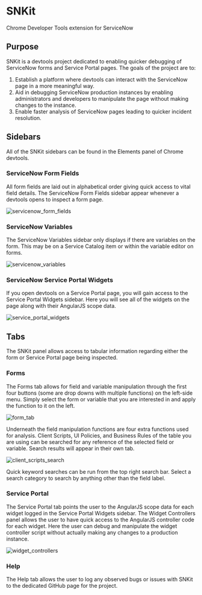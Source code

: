 # SNKit
Chrome Developer Tools extension for ServiceNow

## Purpose
SNKit is a devtools project dedicated to enabling quicker debugging of ServiceNow forms and Service Portal pages. The goals of the project are to:

1. Establish a platform where devtools can interact with the ServiceNow page in a more meaningful way.
2. Aid in debugging ServiceNow production instances by enabling administrators and developers to manipulate the page without making changes to the instance.
3. Enable faster analysis of ServiceNow pages leading to quicker incident resolution.

## Sidebars
All of the SNKit sidebars can be found in the Elements panel of Chrome devtools.

### ServiceNow Form Fields
All form fields are laid out in alphabetical order giving quick access to vital field details. The ServiceNow Form Fields sidebar appear whenever a devtools opens to inspect a form page.

![servicenow_form_fields](https://user-images.githubusercontent.com/22809154/31272220-edfda80c-aad5-11e7-918f-e947ab54bcb1.jpg)

### ServiceNow Variables
The ServiceNow Variables sidebar only displays if there are variables on the form. This may be on a Service Catalog item or within the variable editor on forms.

![servicenow_variables](https://user-images.githubusercontent.com/22809154/31272319-3f1271be-aad6-11e7-8b77-ff2604899cb9.jpg)

### ServiceNow Service Portal Widgets
If you open devtools on a Service Portal page, you will gain access to the Service Portal Widgets sidebar. Here you will see all of the widgets on the page along with their AngularJS scope data.

![service_portal_widgets](https://user-images.githubusercontent.com/22809154/31272378-6f4add44-aad6-11e7-9d71-699b494e967a.jpg)

## Tabs
The SNKit panel allows access to tabular information regarding either the form or Service Portal page being inspected.

### Forms
The Forms tab allows for field and variable manipulation through the first four buttons (some are drop downs with multiple functions) on the left-side menu. Simply select the form or variable that you are interested in and apply the function to it on the left. 

![form_tab](https://user-images.githubusercontent.com/22809154/31272536-0933306e-aad7-11e7-8e1b-da51f316547f.jpg)

Underneath the field manipulation functions are four extra functions used for analysis. Client Scripts, UI Policies, and Business Rules of the table you are using can be searched for any reference of the selected field or variable. Search results will appear in their own tab.

![client_scripts_search](https://user-images.githubusercontent.com/22809154/31272608-4c8c0340-aad7-11e7-9812-f63691868c0d.jpg)

Quick keyword searches can be run from the top right search bar. Select a search category to search by anything other than the field label.

### Service Portal
The Service Portal tab points the user to the AngularJS scope data for each widget logged in the Service Portal Widgets sidebar. The Widget Controllers panel allows the user to have quick access to the AngularJS controller code for each widget. Here the user can debug and manipulate the widget controller script without actually making any changes to a production instance.

![widget_controllers](https://user-images.githubusercontent.com/22809154/31272812-fac4f912-aad7-11e7-9663-7d4c80409b72.jpg)

### Help
The Help tab allows the user to log any observed bugs or issues with SNKit to the dedicated GitHub page for the project.
